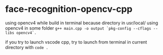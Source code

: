 # face-recognition-opencv-cpp

using opencv4 while build in terminal because directory in usr/local/ using opencv4 in some folder
``g++ main.cpp -o output `pkg-config --cflags --libs opencv4`.``

if you try to launch vscode cpp, try to launch from terminal in current directory with `code .`
